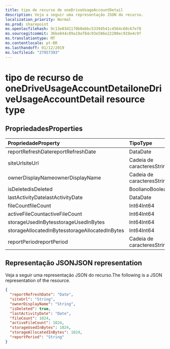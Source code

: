 ```yaml
---
title: tipo de recurso de oneDriveUsageAccountDetail
description: Veja a seguir uma representação JSON do recurso.
localization_priority: Normal
ms.prod: sharepoint
ms.openlocfilehash: 9c13e03d1170b0ebbc53394541c4564c60c67e78
ms.sourcegitcommit: 36be044c89a19af84c93e586e22200ec919e4c9f
ms.translationtype: MT
ms.contentlocale: pt-BR
ms.lasthandoff: 01/12/2019
ms.locfileid: "27957393"
---
```

# <a name="onedriveusageaccountdetail-resource-type"></a><span data-ttu-id="1a18e-103">tipo de recurso de oneDriveUsageAccountDetail</span><span class="sxs-lookup"><span data-stu-id="1a18e-103">oneDriveUsageAccountDetail resource type</span></span>

## <a name="properties"></a><span data-ttu-id="1a18e-104">Propriedades</span><span class="sxs-lookup"><span data-stu-id="1a18e-104">Properties</span></span>

| <span data-ttu-id="1a18e-105">Propriedade</span><span class="sxs-lookup"><span data-stu-id="1a18e-105">Property</span></span>                | <span data-ttu-id="1a18e-106">Tipo</span><span class="sxs-lookup"><span data-stu-id="1a18e-106">Type</span></span>    |
| :---------------------- | :------ |
| <span data-ttu-id="1a18e-107">reportRefreshDate</span><span class="sxs-lookup"><span data-stu-id="1a18e-107">reportRefreshDate</span></span>       | <span data-ttu-id="1a18e-108">Data</span><span class="sxs-lookup"><span data-stu-id="1a18e-108">Date</span></span>    |
| <span data-ttu-id="1a18e-109">siteUrl</span><span class="sxs-lookup"><span data-stu-id="1a18e-109">siteUrl</span></span>                 | <span data-ttu-id="1a18e-110">Cadeia de caracteres</span><span class="sxs-lookup"><span data-stu-id="1a18e-110">String</span></span>  |
| <span data-ttu-id="1a18e-111">ownerDisplayName</span><span class="sxs-lookup"><span data-stu-id="1a18e-111">ownerDisplayName</span></span>        | <span data-ttu-id="1a18e-112">Cadeia de caracteres</span><span class="sxs-lookup"><span data-stu-id="1a18e-112">String</span></span>  |
| <span data-ttu-id="1a18e-113">isDeleted</span><span class="sxs-lookup"><span data-stu-id="1a18e-113">isDeleted</span></span>               | <span data-ttu-id="1a18e-114">Booliano</span><span class="sxs-lookup"><span data-stu-id="1a18e-114">Boolean</span></span> |
| <span data-ttu-id="1a18e-115">lastActivityDate</span><span class="sxs-lookup"><span data-stu-id="1a18e-115">lastActivityDate</span></span>        | <span data-ttu-id="1a18e-116">Data</span><span class="sxs-lookup"><span data-stu-id="1a18e-116">Date</span></span>    |
| <span data-ttu-id="1a18e-117">fileCount</span><span class="sxs-lookup"><span data-stu-id="1a18e-117">fileCount</span></span>               | <span data-ttu-id="1a18e-118">Int64</span><span class="sxs-lookup"><span data-stu-id="1a18e-118">Int64</span></span>   |
| <span data-ttu-id="1a18e-119">activeFileCount</span><span class="sxs-lookup"><span data-stu-id="1a18e-119">activeFileCount</span></span>         | <span data-ttu-id="1a18e-120">Int64</span><span class="sxs-lookup"><span data-stu-id="1a18e-120">Int64</span></span>   |
| <span data-ttu-id="1a18e-121">storageUsedInBytes</span><span class="sxs-lookup"><span data-stu-id="1a18e-121">storageUsedInBytes</span></span>      | <span data-ttu-id="1a18e-122">Int64</span><span class="sxs-lookup"><span data-stu-id="1a18e-122">Int64</span></span>   |
| <span data-ttu-id="1a18e-123">storageAllocatedInBytes</span><span class="sxs-lookup"><span data-stu-id="1a18e-123">storageAllocatedInBytes</span></span> | <span data-ttu-id="1a18e-124">Int64</span><span class="sxs-lookup"><span data-stu-id="1a18e-124">Int64</span></span>   |
| <span data-ttu-id="1a18e-125">reportPeriod</span><span class="sxs-lookup"><span data-stu-id="1a18e-125">reportPeriod</span></span>            | <span data-ttu-id="1a18e-126">Cadeia de caracteres</span><span class="sxs-lookup"><span data-stu-id="1a18e-126">String</span></span>  |

## <a name="json-representation"></a><span data-ttu-id="1a18e-127">Representação JSON</span><span class="sxs-lookup"><span data-stu-id="1a18e-127">JSON representation</span></span>

<span data-ttu-id="1a18e-128">Veja a seguir uma representação JSON do recurso.</span><span class="sxs-lookup"><span data-stu-id="1a18e-128">The following is a JSON representation of the resource.</span></span>

<!-- {
  "blockType": "resource",
  "@odata.type": "microsoft.graph.oneDriveUsageAccountDetail"
} -->

```json
{
  "reportRefreshDate": "Date", 
  "siteUrl": "String", 
  "ownerDisplayName": "String", 
  "isDeleted": true, 
  "lastActivityDate": "Date", 
  "fileCount": 1024, 
  "activeFileCount": 1024, 
  "storageUsedInBytes": 1024, 
  "storageAllocatedInBytes": 1024, 
  "reportPeriod": "String"
}
```
